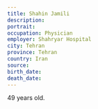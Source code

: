 ```yaml
---
title: Shahin Jamili
description: 
portrait: 
occupation: Physician
employer: Shahryar Hospital
city: Tehran
province: Tehran
country: Iran
source: 
birth_date: 
death_date: 
---
```


49 years old.